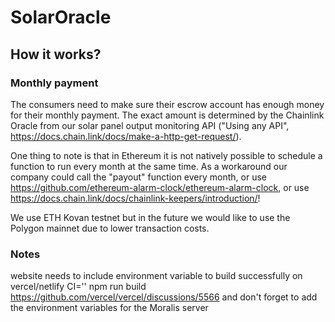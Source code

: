 # SolarOracle
## How it works?
### Monthly payment
The consumers need to make sure their escrow account has enough money for their monthly payment. The exact amount is determined by the Chainlink Oracle from our solar panel output monitoring API ("Using any API", https://docs.chain.link/docs/make-a-http-get-request/).

One thing to note is that in Ethereum it is not natively possible to schedule a function to run every month at the same time. As a workaround our company could call the "payout" function every month, or use https://github.com/ethereum-alarm-clock/ethereum-alarm-clock, or use https://docs.chain.link/docs/chainlink-keepers/introduction/!

We use ETH Kovan testnet but in the future we would like to use the Polygon mainnet due to lower transaction costs.

### Notes
website needs to include environment variable to build successfully on vercel/netlify
CI='' npm run build
https://github.com/vercel/vercel/discussions/5566
and don't forget to add the environment variables for the Moralis server